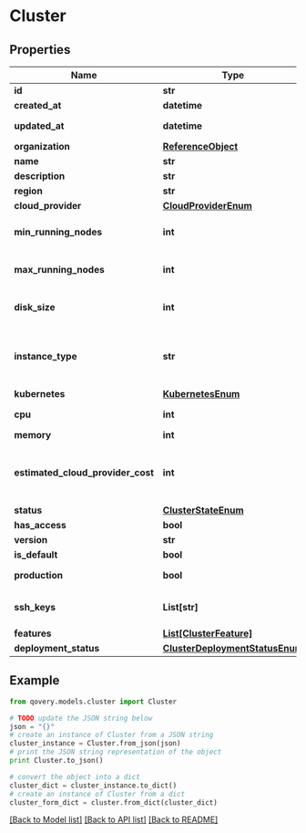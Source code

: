 # Cluster


## Properties
Name | Type | Description | Notes
------------ | ------------- | ------------- | -------------
**id** | **str** |  | [readonly] 
**created_at** | **datetime** |  | [readonly] 
**updated_at** | **datetime** |  | [optional] [readonly] 
**organization** | [**ReferenceObject**](ReferenceObject.md) |  | 
**name** | **str** | name is case-insensitive | 
**description** | **str** |  | [optional] 
**region** | **str** |  | 
**cloud_provider** | [**CloudProviderEnum**](CloudProviderEnum.md) |  | 
**min_running_nodes** | **int** |  | [optional] [default to 1]
**max_running_nodes** | **int** |  | [optional] [default to 1]
**disk_size** | **int** | Unit is in GB. The disk size to be used for the node configuration | [optional] [default to 20]
**instance_type** | **str** | the instance type to be used for this cluster. The list of values can be retrieved via the endpoint /{CloudProvider}/instanceType | [optional] 
**kubernetes** | [**KubernetesEnum**](KubernetesEnum.md) |  | [optional] 
**cpu** | **int** | unit is millicores (m). 1000m &#x3D; 1 cpu | [optional] 
**memory** | **int** | unit is MB. 1024 MB &#x3D; 1GB | [optional] 
**estimated_cloud_provider_cost** | **int** | This is an estimation of the cost this cluster will represent on your cloud proider bill, based on your current configuration | [optional] 
**status** | [**ClusterStateEnum**](ClusterStateEnum.md) |  | [optional] 
**has_access** | **bool** |  | [optional] 
**version** | **str** |  | [optional] 
**is_default** | **bool** |  | [optional] 
**production** | **bool** | specific flag to indicate that this cluster is a production one | [optional] 
**ssh_keys** | **List[str]** | Indicate your public ssh_key to remotely connect to your EC2 instance. | [optional] 
**features** | [**List[ClusterFeature]**](ClusterFeature.md) |  | [optional] 
**deployment_status** | [**ClusterDeploymentStatusEnum**](ClusterDeploymentStatusEnum.md) |  | [optional] 

## Example

```python
from qovery.models.cluster import Cluster

# TODO update the JSON string below
json = "{}"
# create an instance of Cluster from a JSON string
cluster_instance = Cluster.from_json(json)
# print the JSON string representation of the object
print Cluster.to_json()

# convert the object into a dict
cluster_dict = cluster_instance.to_dict()
# create an instance of Cluster from a dict
cluster_form_dict = cluster.from_dict(cluster_dict)
```
[[Back to Model list]](../README.md#documentation-for-models) [[Back to API list]](../README.md#documentation-for-api-endpoints) [[Back to README]](../README.md)


